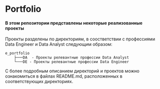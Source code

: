 # Portfolio
#### В этом репозитории представлены некоторые реализованные проекты
Проекты разделены по директориям, в соостветствии с профессиями Data Engineer и Data Analyst следующим образом:
```
e_portfolio
    ├───DA  - Проекты релевантные профессии Data Analyst
    └───DE - Проекты релевантные профессии Data Engineer
```
С более подробным описанием директорий и проектов можно ознакомиться в файлах README.md, расположенных в соответствующих директориях.
